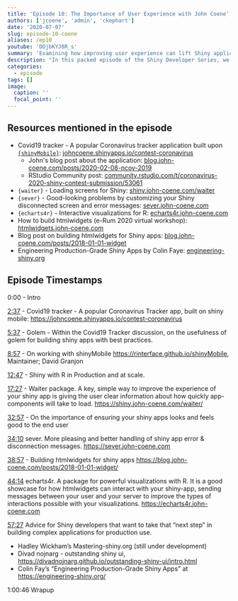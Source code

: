 ```yaml
---
title: 'Episode 10: The Importance of User Experience with John Coene'
authors: ['jcoene', 'admin', 'ckephart']
date: '2020-07-07'
slug: episode-10-coene
aliases: /ep10
youtube: 'DOjbKYJ8R_s'
summary: 'Examining how improving user experience can lift Shiny applications to production level!'
description: "In this packed episode of the Shiny Developer Series, we are joined by the very talented John (JP) Coene to explore tools and skills that can ease your journey in creating production-grade Shiny applications!  We examine the backstory of John's highly-regarded Coronavirus mobile-first Shiny application, how you can use his excellent {waiter} and {server} packages to improve user experience, and much more!"
categories:
  - episode
tags: []
image:
  caption: ''
  focal_point: ''
---
```


## Resources mentioned in the episode

* Covid19 tracker - A popular Coronavirus tracker application built upon [`{shinyMobile}`](https://rinterface.github.io/shinyMobile/): [johncoene.shinyapps.io/contest-coronavirus](https://johncoene.shinyapps.io/contest-coronavirus)
     + John's blog post about the application: [blog.john-coene.com/posts/2020-02-08-ncov-2019](https://blog.john-coene.com/posts/2020-02-08-ncov-2019/)
     + RStudio Community post: [community.rstudio.com/t/coronavirus-2020-shiny-contest-submission/53061](https://community.rstudio.com/t/coronavirus-2020-shiny-contest-submission/53061)
* `{waiter}` - Loading screens for Shiny: [shiny.john-coene.com/waiter](https://shiny.john-coene.com/waiter)
* `{sever}` - Good-looking problems by customizing your Shiny disconnected screen and error messages: [sever.john-coene.com](https://sever.john-coene.com/)
* `{echarts4r}` - Interactive visualizations for R: [echarts4r.john-coene.com](https://echarts4r.john-coene.com/)
* How to build htmlwidgets (e-Rum 2020 virtual workshop): [htmlwidgets.john-coene.com](https://htmlwidgets.john-coene.com/)
* Blog post on building htmlwidgets for Shiny apps: [blog.john-coene.com/posts/2018-01-01-widget](https://blog.john-coene.com/posts/2018-01-01-widget/)
* Engineering Production-Grade Shiny Apps by Colin Faye: [engineering-shiny.org](https://engineering-shiny.org/)

## Episode Timestamps


0:00 -  Intro

[2:37](https://www.youtube.com/watch?v=DOjbKYJ8R_s&t=2m37s) - Covid19 tracker - A popular Coronavirus Tracker app, built on shiny mobile: https://johncoene.shinyapps.io/contest-coronavirus

[5:37](https://www.youtube.com/watch?v=DOjbKYJ8R_s&t=5m37s) - Golem - Within the Covid19 Tracker discussion, on the usefulness of golem for building shiny apps with best practices. 

[8:57](https://www.youtube.com/watch?v=DOjbKYJ8R_s&t=8m57s) - On working with shinyMobile  https://rinterface.github.io/shinyMobile, Maintainer; David Granjon

[12:47](https://www.youtube.com/watch?v=DOjbKYJ8R_s&t=12m47s) - Shiny with R in Production and at scale. 

[17:27](https://www.youtube.com/watch?v=DOjbKYJ8R_s&t=17m27s) - Waiter package. A key, simple way to improve the experience of your shiny app is giving the user clear information about how quickly app-components will take to load. https://shiny.john-coene.com/waiter/ 

[32:57](https://www.youtube.com/watch?v=DOjbKYJ8R_s&t=32m57s) - On the importance of ensuring your shiny apps looks and feels good to the end user

[34:10](https://www.youtube.com/watch?v=DOjbKYJ8R_s&t=34m10s) sever. More pleasing and better handling of shiny app error & disconnection messages. https://sever.john-coene.com

[38:57](https://www.youtube.com/watch?v=DOjbKYJ8R_s&t=38m57s) - Building htmlwidgets for shiny apps https://blog.john-coene.com/posts/2018-01-01-widget/

[44:14](https://www.youtube.com/watch?v=DOjbKYJ8R_s&t=44m14s) echarts4r. A package for powerful visualizations with R. It is a good showcase for how htmlwidgets can interact with your shiny-app, sending messages between your user and your server to improve the types of interactions possible with your visualizations.  https://echarts4r.john-coene.com

[57:27](https://www.youtube.com/watch?v=DOjbKYJ8R_s&t=57m27s) Advice for Shiny developers that want to take that “next step” in building complex applications for production use. 
  - Hadley Wickham’s Mastering-shiny.org (still under development)
  - Divad nojnarg - outstanding shiny ui,  https://divadnojnarg.github.io/outstanding-shiny-ui/intro.html
  - Colin Fay’s  “Engineering Production-Grade Shiny Apps” at https://engineering-shiny.org/

1:00:46 Wrapup

